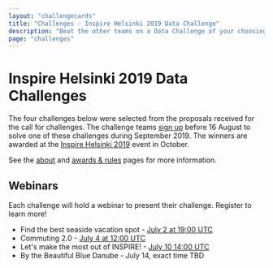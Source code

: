 ```yaml
---
layout: "challengecards"
title: "Challenges - Inspire Helsinki 2019 Data Challenge"
description: "Beat the other teams on a Data Challenge of your choosing in September 2019"
page: "challenges"
---
```

# Inspire Helsinki 2019 Data Challenges

The four challenges below were selected from the proposals received for the call for challenges. The challenge teams [sign up](./signup.html) before 16 August to solve one of these challenges during September 2019. The winners are awarded at the [Inspire Helsinki 2019](https://www.inspire-helsinki-2019.fi/) event in October.

See the [about](/about.html) and [awards & rules](/rules.html) pages for more information.

## Webinars

Each challenge will hold a webinar to present their challenge. Register to learn more!

* Find the best seaside vacation spot - [July 2 at 19:00 UTC](https://register.gotowebinar.com/register/8869278015398386690)
* Commuting 2.0 - [July 4 at 12:00 UTC](https://register.gotowebinar.com/register/8966453952571301387)
* Let's make the most out of INSPIRE! - [July 10 14:00 UTC](https://ecwacs.webex.com/ecwacs/j.php?MTID=m64e9b0d28b7450b66ac81db92c02288b)
* By the Beautiful Blue Danube - July 14, exact time TBD
